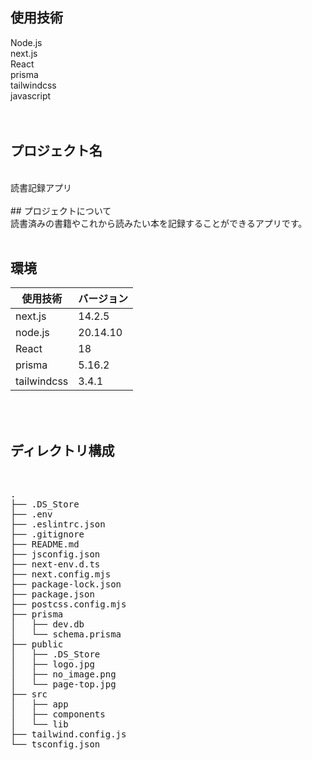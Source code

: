 ## 使用技術
Node.js<br>
next.js<br>
React<br>
prisma<br>
tailwindcss<br>
javascript<br>
<br>
<br>
## プロジェクト名
<br>
読書記録アプリ<br>
<br>
## プロジェクトについて
<br>
読書済みの書籍やこれから読みたい本を記録することができるアプリです。<br>
<br>


## 環境

| 使用技術 | バージョン |
| --- | --- |
| next.js | 14.2.5 |
| node.js | 20.14.10 |
| React | 18 |
| prisma | 5.16.2 |
| tailwindcss | 3.4.1 |
<br>
<br>


## ディレクトリ構成
<br>
<pre>
.
├── .DS_Store
├── .env
├── .eslintrc.json
├── .gitignore
├── README.md
├── jsconfig.json
├── next-env.d.ts
├── next.config.mjs
├── package-lock.json
├── package.json
├── postcss.config.mjs
├── prisma
│   ├── dev.db
│   └── schema.prisma
├── public
│   ├── .DS_Store
│   ├── logo.jpg
│   ├── no_image.png
│   └── page-top.jpg
├── src
│   ├── app
│   ├── components
│   └── lib
├── tailwind.config.js
└── tsconfig.json
</pre>
